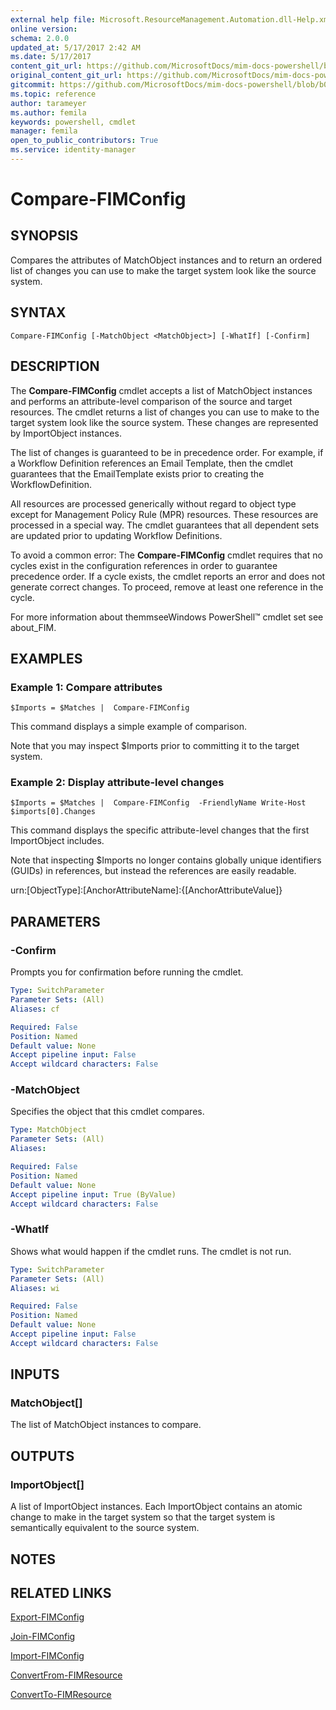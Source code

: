 ```yaml
---
external help file: Microsoft.ResourceManagement.Automation.dll-Help.xml
online version: 
schema: 2.0.0
updated_at: 5/17/2017 2:42 AM
ms.date: 5/17/2017
content_git_url: https://github.com/MicrosoftDocs/mim-docs-powershell/blob/live/mim-cmdlets/FIMAutomation/vlatest/Compare-FIMConfig.md
original_content_git_url: https://github.com/MicrosoftDocs/mim-docs-powershell/blob/live/mim-cmdlets/FIMAutomation/vlatest/Compare-FIMConfig.md
gitcommit: https://github.com/MicrosoftDocs/mim-docs-powershell/blob/b087c1fa22e293ca887d71e98791a50333e0c2ab/mim-cmdlets/FIMAutomation/vlatest/Compare-FIMConfig.md
ms.topic: reference
author: tarameyer
ms.author: femila
keywords: powershell, cmdlet
manager: femila
open_to_public_contributors: True
ms.service: identity-manager
---
```


# Compare-FIMConfig

## SYNOPSIS
Compares the attributes of MatchObject instances and to return an ordered list of changes you can use to make the target system look like the source system.

## SYNTAX

```
Compare-FIMConfig [-MatchObject <MatchObject>] [-WhatIf] [-Confirm]
```

## DESCRIPTION
The **Compare-FIMConfig** cmdlet accepts a list of MatchObject instances and performs an attribute-level comparison of the source and target resources.
The cmdlet returns a list of changes you can use to make to the target system look like the source system.
These changes are represented by ImportObject instances.

The list of changes is guaranteed to be in precedence order.
For example, if a Workflow Definition references an Email Template, then the cmdlet guarantees that the EmailTemplate exists prior to creating the WorkflowDefinition.

All resources are processed generically without regard to object type except for Management Policy Rule (MPR) resources.
These resources are processed in a special way.
The cmdlet guarantees that all dependent sets are updated prior to updating Workflow Definitions.

To avoid a common error: The **Compare-FIMConfig** cmdlet requires that no cycles exist in the configuration references in order to guarantee precedence order.
If a cycle exists, the cmdlet reports an error and does not generate correct changes.
To proceed, remove at least one reference in the cycle.

For more information about themmseeWindows PowerShell™ cmdlet set see about_FIM.

## EXAMPLES

### Example 1: Compare attributes
```
$Imports = $Matches |  Compare-FIMConfig
```

This command displays a simple example of comparison.

Note that you may inspect $Imports prior to committing it to the target system.

### Example 2: Display attribute-level changes
```
$Imports = $Matches |  Compare-FIMConfig  -FriendlyName Write-Host $imports[0].Changes
```

This command displays the specific attribute-level changes that the first ImportObject includes.

Note that inspecting $Imports no longer contains globally unique identifiers (GUIDs) in references, but instead the references are easily readable.

urn:\[ObjectType\]:\[AnchorAttributeName\]:{\[AnchorAttributeValue\]}

## PARAMETERS

### -Confirm
Prompts you for confirmation before running the cmdlet.

```yaml
Type: SwitchParameter
Parameter Sets: (All)
Aliases: cf

Required: False
Position: Named
Default value: None
Accept pipeline input: False
Accept wildcard characters: False
```

### -MatchObject
Specifies the object that this cmdlet compares.

```yaml
Type: MatchObject
Parameter Sets: (All)
Aliases: 

Required: False
Position: Named
Default value: None
Accept pipeline input: True (ByValue)
Accept wildcard characters: False
```

### -WhatIf
Shows what would happen if the cmdlet runs.
The cmdlet is not run.

```yaml
Type: SwitchParameter
Parameter Sets: (All)
Aliases: wi

Required: False
Position: Named
Default value: None
Accept pipeline input: False
Accept wildcard characters: False
```

## INPUTS

### MatchObject[]
The list of MatchObject instances to compare.

## OUTPUTS

### ImportObject[]
A list of ImportObject instances.
Each ImportObject contains an atomic change to make in the target system so that the target system is semantically equivalent to the source system.

## NOTES

## RELATED LINKS

[Export-FIMConfig](xref:FIMAutomation/vlatest/Export-FIMConfig.md)

[Join-FIMConfig](xref:FIMAutomation/vlatest/Join-FIMConfig.md)

[Import-FIMConfig](xref:FIMAutomation/vlatest/Import-FIMConfig.md)

[ConvertFrom-FIMResource](xref:FIMAutomation/vlatest/ConvertFrom-FIMResource.md)

[ConvertTo-FIMResource](xref:FIMAutomation/vlatest/ConvertTo-FIMResource.md)
